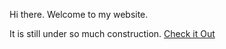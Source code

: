 Hi there. Welcome to my website. 

It is still under so much construction. [Check it Out](https://lexinsea.github.io/lexin.github.io/)

